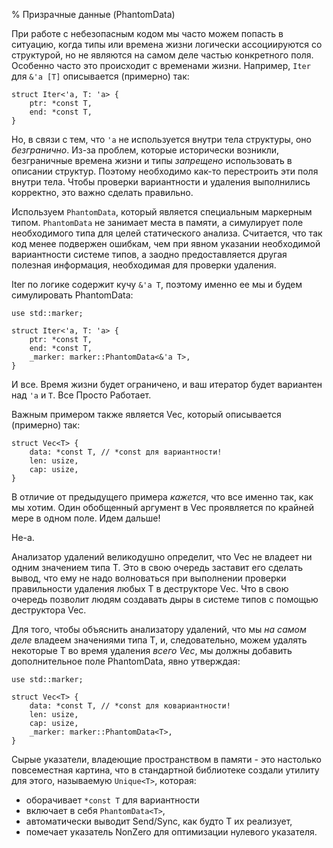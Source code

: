 % Призрачные данные (PhantomData)

При работе с небезопасным кодом мы часто можем попасть в ситуацию, когда типы
или времена жизни логически ассоциируются со структурой, но не являются на 
самом деле частью конкретного поля. Особенно часто это происходит с временами 
жизни. Например, `Iter` для  `&'a [T]` описывается (примерно) так:

```rust,ignore
struct Iter<'a, T: 'a> {
    ptr: *const T,
    end: *const T,
}
```

Но, в связи с тем, что `'a` не используется внутри тела структуры, оно
*безгранично*. Из-за проблем, которые исторически возникли, безграничные времена
жизни и типы *запрещено* использовать в описании структур. Поэтому необходимо
как-то перестроить эти поля внутри тела. Чтобы проверки вариантности и удаления
выполнились корректно, это важно сделать правильно.

Используем `PhantomData`, который является специальным маркерным типом.
`PhantomData` не занимает места в памяти, а симулирует поле необходимого типа
для целей статического анализа. Считается, что так код менее подвержен ошибкам,
чем при явном указании необходимой вариантности системе типов, а заодно
предоставляется другая полезная информация, необходимая для проверки удаления.

Iter по логике содержит кучу `&'a T`, поэтому именно ее мы и будем
симулировать PhantomData:

```
use std::marker;

struct Iter<'a, T: 'a> {
    ptr: *const T,
    end: *const T,
    _marker: marker::PhantomData<&'a T>,
}
```

И все. Время жизни будет ограничено, и ваш итератор будет вариантен над `'a` и
`T`. Все Просто Работает.

Важным примером также является Vec, который описывается (примерно) так:

```
struct Vec<T> {
    data: *const T, // *const для вариантности!
    len: usize,
    cap: usize,
}
```

В отличие от предыдущего примера *кажется*, что все именно так, как мы хотим.
Один обобщенный аргумент в Vec проявляется по крайней мере в одном поле. Идем
дальше!

Не-а.

Анализатор удалений великодушно определит, что Vec<T> не владеет ни одним
значением типа T. Это в свою очередь заставит его сделать вывод, что ему не надо
волноваться при выполнении проверки правильности удаления любых T в
деструкторе Vec. Что в свою очередь позволит людям создавать дыры в системе 
типов с помощью деструктора Vec.

Для того, чтобы объяснить анализатору удалений, что мы *на самом деле* владеем
значениями типа T, и, следовательно, можем удалять некоторые T во время удаления
*всего Vec*, мы должны добавить дополнительное поле PhantomData, явно утверждая:

```
use std::marker;

struct Vec<T> {
    data: *const T, // *const для ковариантности!
    len: usize,
    cap: usize,
    _marker: marker::PhantomData<T>,
}
```

Сырые указатели, владеющие пространством в памяти - это настолько повсеместная
картина, что в стандартной библиотеке создали утилиту для этого, называемую
`Unique<T>`, которая:

* оборачивает `*const T` для вариантности
* включает в себя `PhantomData<T>`,
* автоматически выводит Send/Sync, как будто T их реализует,
* помечает указатель NonZero для оптимизации нулевого указателя.

